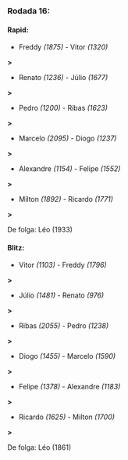 ### Rodada 16:

#### Rapid:

* Freddy *(1875)*     -     Vitor *(1320)*

 **>** 
* Renato *(1236)*     -     Júlio *(1677)*

 **>** 
* Pedro *(1200)*     -     Ribas *(1623)*

 **>** 
* Marcelo *(2095)*     -     Diogo *(1237)*

 **>** 
* Alexandre *(1154)*     -     Felipe *(1552)*

 **>** 
* Milton *(1892)*     -     Ricardo *(1771)*

 **>** 

De folga: Léo (1933)

#### Blitz:

* Vitor *(1103)*     -     Freddy *(1796)*

 **>** 
* Júlio *(1481)*     -     Renato *(976)*

 **>** 
* Ribas *(2055)*     -     Pedro *(1238)*

 **>** 
* Diogo *(1455)*     -     Marcelo *(1590)*

 **>** 
* Felipe *(1378)*     -     Alexandre *(1183)*

 **>** 
* Ricardo *(1625)*     -     Milton *(1700)*

 **>** 

De folga: Léo (1861)


